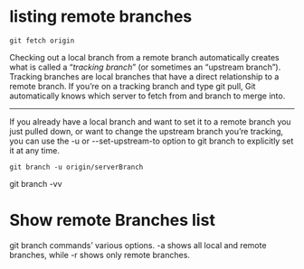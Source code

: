 listing remote branches
=======================

`git fetch origin`

Checking out a local branch from a remote branch automatically creates what is called a “*tracking branch*” (or sometimes an “upstream branch”). Tracking branches are local branches that have a direct relationship to a remote branch. If you’re on a tracking branch and type git pull, Git automatically knows which server to fetch from and branch to merge into.

---

If you already have a local branch and want to set it to a remote branch you just pulled down, or want to change the upstream branch you’re tracking, you can use the -u or --set-upstream-to option to git branch to explicitly set it at any time.

`git branch -u origin/serverBranch`

git branch -vv

# Show remote Branches list

git branch commands’ various options. -a shows all local and remote branches, while -r shows only remote branches.



